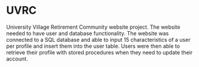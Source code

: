 # UVRC
University Village Retirement Community website project. 
The website needed to have user and database functionality. 
The website was connected to a SQL database and able to input 15 characteristics of a user per profile and insert them into the user table.
Users were then able to retrieve their profile with stored procedures when they need to update their account.
